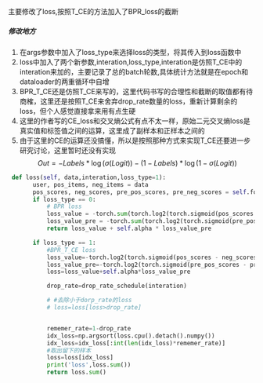 主要修改了loss,按照T_CE的方法加入了BPR_loss的截断
##### 修改地方
1. 在args参数中加入了loss_type来选择loss的类型，将其传入到loss函数中
2. loss中加入了两个新参数,interation,loss_type,interation是仿照T_CE中的interation来加的，主要记录了总的batch轮数,具体统计方法就是在epoch和dataloader的两重循环中自增
3. BPR_T_CE还是仿照T_CE来写的，这里代码书写的合理性和截断的取值都有待商榷，这里还是按照T_CE来舍弃drop_rate数量的loss，重新计算剩余的loss，但个人感觉直接拿来用有点生硬
4. 这里的作者写的CE_loss和交叉熵公式有点不太一样，原始二元交叉熵loss是真实值和标签值之间的运算，这里成了副样本和正样本之间的
5. 由于这里的CE的运算还没搞懂，所以是按照那种方式来实现T_CE还要进一步研究讨论，这里暂时还没有实现
  $$Out = -Labels * \log(\sigma(Logit)) - (1 - Labels) * \log(1 - \sigma(Logit))
$$
 ```python
  def loss(self, data,interation,loss_type=1):
        user, pos_items, neg_items = data
        pos_scores, neg_scores, pre_pos_scores, pre_neg_scores = self.forward(user.to(device), pos_items.to(device), neg_items.to(device))
        if loss_type == 0:
            # BPR loss
            loss_value = -torch.sum(torch.log2(torch.sigmoid(pos_scores - neg_scores)))
            loss_value_pre = -torch.sum(torch.log2(torch.sigmoid(pre_pos_scores - pre_neg_scores)))
            return loss_value + self.alpha * loss_value_pre

        if loss_type == 1:
            #BPR_T_CE loss
            loss_value=-torch.log2(torch.sigmoid(pos_scores - neg_scores))
            loss_value_pre=-torch.log2(torch.sigmoid(pre_pos_scores - pre_neg_scores))
            loss=loss_value+self.alpha*loss_value_pre

            drop_rate=drop_rate_schedule(interation)

            # #去除小于dorp_rate的loss
            # loss=loss[loss>drop_rate]


            rememer_rate=1-drop_rate
            idx_loss=np.argsort(loss.cpu().detach().numpy())
            idx_loss=idx_loss[:int(len(idx_loss)*rememer_rate)]
            #取出留下的样本
            loss=loss[idx_loss]
            print('loss',loss.sum())
            return loss.sum()
 ```
